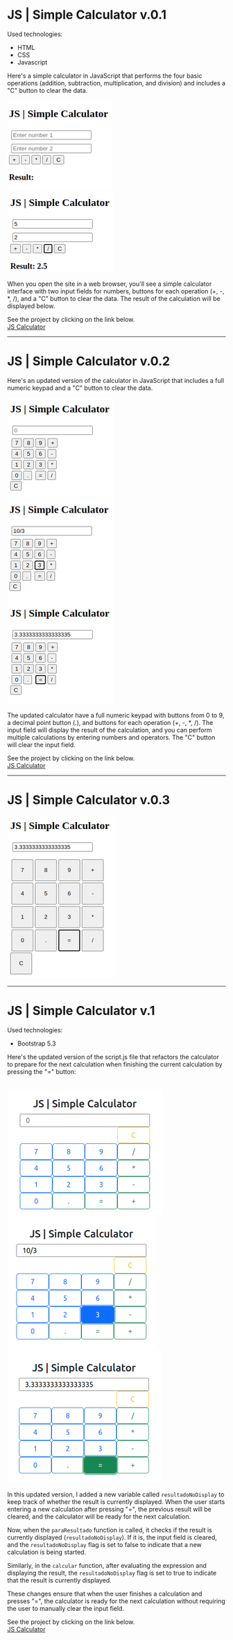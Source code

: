 # JS | Simple Calculator v.0.1

Used technologies:

- HTML
- CSS
- Javascript

Here's a simple calculator in JavaScript that performs the four basic operations (addition, subtraction, multiplication, and division) and includes a "C" button to clear the data.

![Alt text](./assets/image.png)  
![Alt text](./assets/image-1.png)  

When you open the site in a web browser, you'll see a simple calculator interface with two input fields for numbers, buttons for each operation (+, -, *, /), and a "C" button to clear the data. The result of the calculation will be displayed below.

See the project by clicking on the link below.  
[JS Calculator](https://paulorabelo.github.io/js-simple-calculator/)

---
# JS | Simple Calculator v.0.2

Here's an updated version of the calculator in JavaScript that includes a full numeric keypad and a "C" button to clear the data.  

![Alt text](./assets/imagejscalc.png)  
![Alt text](./assets/imagejscalc-1.png)  
![Alt text](./assets/imagejscalc-2.png)  

The updated calculator have a full numeric keypad with buttons from 0 to 9, a decimal point button (.), and buttons for each operation (+, -, *, /). The input field will display the result of the calculation, and you can perform multiple calculations by entering numbers and operators. The "C" button will clear the input field.  

See the project by clicking on the link below.  
[JS Calculator](https://paulorabelo.github.io/js-simple-calculator/)

---
# JS | Simple Calculator v.0.3
![Alt text](./assets/imagecss.png)  

---  
# JS | Simple Calculator v.1

Used technologies:

- Bootstrap 5.3

Here's the updated version of the script.js file that refactors the calculator to prepare for the next calculation when finishing the current calculation by pressing the "=" button:  
<br>

![Alt text](./assets/imageboot.png)  
![Alt text](./assets/imageboot-2.png)  
![Alt text](./assets/imageboot-3.png)  

In this updated version, I added a new variable called `resultadoNoDisplay` to keep track of whether the result is currently displayed. When the user starts entering a new calculation after pressing "=", the previous result will be cleared, and the calculator will be ready for the next calculation.

Now, when the `paraResultado` function is called, it checks if the result is currently displayed (`resultadoNoDisplay`). If it is, the input field is cleared, and the `resultadoNoDisplay` flag is set to false to indicate that a new calculation is being started.

Similarly, in the `calcular` function, after evaluating the expression and displaying the result, the `resultadoNoDisplay` flag is set to true to indicate that the result is currently displayed.

These changes ensure that when the user finishes a calculation and presses "=", the calculator is ready for the next calculation without requiring the user to manually clear the input field.

See the project by clicking on the link below.  
[JS Calculator](https://paulorabelo.github.io/js-simple-calculator/)